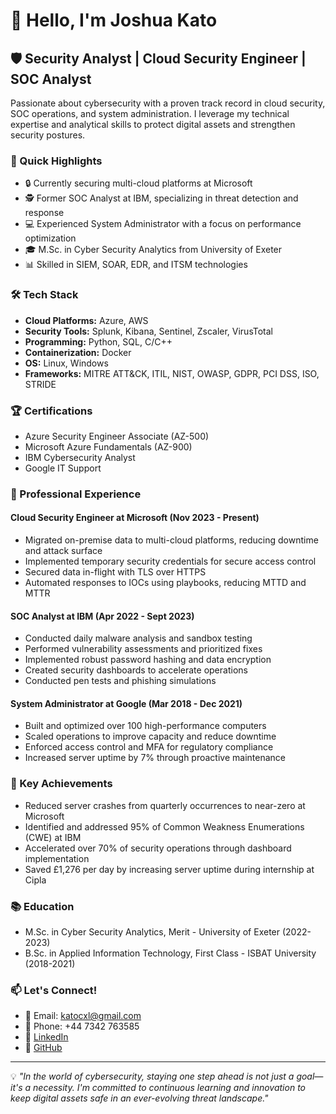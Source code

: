 # 👋 Hello, I'm Joshua Kato

## 🛡️ Security Analyst | Cloud Security Engineer | SOC Analyst

Passionate about cybersecurity with a proven track record in cloud security, SOC operations, and system administration. I leverage my technical expertise and analytical skills to protect digital assets and strengthen security postures.

### 🚀 Quick Highlights

- 🔒 Currently securing multi-cloud platforms at Microsoft
- 🕵️ Former SOC Analyst at IBM, specializing in threat detection and response
- 💻 Experienced System Administrator with a focus on performance optimization
- 🎓 M.Sc. in Cyber Security Analytics from University of Exeter
- 📊 Skilled in SIEM, SOAR, EDR, and ITSM technologies

### 🛠️ Tech Stack

- **Cloud Platforms:** Azure, AWS
- **Security Tools:** Splunk, Kibana, Sentinel, Zscaler, VirusTotal
- **Programming:** Python, SQL, C/C++
- **Containerization:** Docker
- **OS:** Linux, Windows
- **Frameworks:** MITRE ATT&CK, ITIL, NIST, OWASP, GDPR, PCI DSS, ISO, STRIDE

### 🏆 Certifications

- Azure Security Engineer Associate (AZ-500)
- Microsoft Azure Fundamentals (AZ-900)
- IBM Cybersecurity Analyst
- Google IT Support

### 💼 Professional Experience

#### Cloud Security Engineer at Microsoft (Nov 2023 - Present)
- Migrated on-premise data to multi-cloud platforms, reducing downtime and attack surface
- Implemented temporary security credentials for secure access control
- Secured data in-flight with TLS over HTTPS
- Automated responses to IOCs using playbooks, reducing MTTD and MTTR

#### SOC Analyst at IBM (Apr 2022 - Sept 2023)
- Conducted daily malware analysis and sandbox testing
- Performed vulnerability assessments and prioritized fixes
- Implemented robust password hashing and data encryption
- Created security dashboards to accelerate operations
- Conducted pen tests and phishing simulations

#### System Administrator at Google (Mar 2018 - Dec 2021)
- Built and optimized over 100 high-performance computers
- Scaled operations to improve capacity and reduce downtime
- Enforced access control and MFA for regulatory compliance
- Increased server uptime by 7% through proactive maintenance

### 🌟 Key Achievements

- Reduced server crashes from quarterly occurrences to near-zero at Microsoft
- Identified and addressed 95% of Common Weakness Enumerations (CWE) at IBM
- Accelerated over 70% of security operations through dashboard implementation
- Saved £1,276 per day by increasing server uptime during internship at Cipla

### 📚 Education

- M.Sc. in Cyber Security Analytics, Merit - University of Exeter (2022-2023)
- B.Sc. in Applied Information Technology, First Class - ISBAT University (2018-2021)

### 📫 Let's Connect!

- 📧 Email: katocxl@gmail.com
- 📱 Phone: +44 7342 763585
- 💼 [LinkedIn](https://www.linkedin.com/in/your-linkedin-profile)
- 🐙 [GitHub](https://github.com/your-github-profile)

---

💡 *"In the world of cybersecurity, staying one step ahead is not just a goal—it's a necessity. I'm committed to continuous learning and innovation to keep digital assets safe in an ever-evolving threat landscape."*


